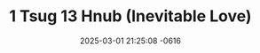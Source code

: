 ---
layout: movie-video-data
date: 2025-03-01 21:25:08 -0616
categories: movie front

# Site Attributes
title: "1 Tsug 13 Hnub (Inevitable Love)"
permalink: "/movie/1_Tsug_13_Hnub_(Inevitable_Love)"

# Movie Attributes
synopsis: "1 Tsug 13 Hnub. Yog hmoob 1 zaj dab neeg los yog keeb kwm uas muaj hnub nyooj li 200 xyooj los lawm. Zaj dab neeg no hais txog ib nkawm niam txiv nkawv lub neej txom nyem uas yog yeej kub thiab nkauj mim. Yeej kub thiaj tau nrog paj tuam lawv mus tua ntxhw yuav coj kaus ntxhw los muag. paj tuam yog ib tug neeg siab phem lim hiam muab Iwm tus neeg mus txi dab kom tua tau ntxhw. yeejkub paub txog pajtuam txoj kev phem lawv thiaj tau sib tua sib ntaus thaum kag paj tuam lawv tuag tag. Yeej kub thiaj rov qab los tsev nws thiaj los poob rau dab teb nws thiai nrhiav kev tawm tsis tau los tsev nkauj mim tos tau ntau hli tsis pom yeej kub los li law thiaj muab yeej kub tso plig lawm. tom gab ntawv nkaujmim mob mob nws thiaj li tuag. yeejkub nkawv mam sib ntsib nyob rau hauv dab teb... saw daws mam soj gab thaum Iw saib seb nkawv lub neej yuav xaus zoo li"
producer: "Paul Yang, Judy Vang"
director: "Viv Thoj"
writer: "Paul Yang, Judy Vang"
video_link: "https://youtu.be/M3V6tydHFAY?si=G2qT7RfRF3Cyj6Dl"
genre: "Historical Romance"
year: "2013"
release_type: "DVD"
storage: "Private"
thumbnail: "/assets/images/movie_thumbnails/1 Tsug 13 Hnub (Inevitable Love).jpeg"
publishing_company: "NplaimLiab Film Production"

# Sequels + Parts
base_movie: ""
total_parts: 0
sequel: ""

# Movie Cast
cast:
- name: "Txhaj Hawj"
- name: "Npauj Vaj"
- name: "Nomvaj Yaj"
- name: "Txawj Yaj"
- name: "Tsawb Hawj"
- name: "Yimleej Lis"
- name: "Vamtseeb Lis Ntsuabxeem Hawj"
- name: "Choj Yaj"
- name: "Lis Hawj"
- name: "Maiv Lis"
- name: "Huas Hawj"
- name: "Favmaiv Hawj"
---